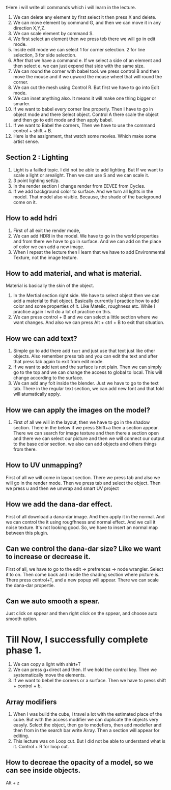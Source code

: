 tHere i will write all commands which i will learn in the lecture.

1. We can delete any element by first select it then press X and delete.
2. We can move element by command G, and then we can move it in any direction X,Y,Z.
3. We can scale element by command S.
4. We first select an element then we press teb there we will go in edit mode.
5. Inside edit mode we can select 1 for corner selection. 2 for line selection, 3 for side selection.
5. After that we have a command e. If we select a side of an element and then select e. we can just expend that side with the same size.
6. We can round the corner with babel tool. we press control B and then move the mouse and if we upword the mouse wheel that will round the corner.
7. We can cut the mesh using Control R. But first we have to go into Edit mode.
8. We can inset anything also. It means it will make one thing bigger or smarler.
9. If we want to babel every corner line properly. Then I have to go in object mode and there Select object. Control A there scale the object and then go to edit mode and then apply babel.
10. If we want to Babel the corners, Then we have to use the command control + shift + B.
11. Here is the assignment, that watch some movies. Which make some artist sense.

## Section 2 : Lighting

1. Light is a failled topic. I did not be able to add lighting. But If we want to scale a light or arealight. Then we can use S and we can scale it.
2. 3 point lighting setUp.
3. In the render section I change render from EEVEE from Cycles.
4. If we add background color to surface. And we turn all lights in the model. That model also visible. Because, the shade of the background come on it.

## How to add hdri

1. First of all exit the render mode,
2. We can add HDRI in the model. We have to go in the world properties and from there we have to go in surface. And we can add on the place of color we can add a new image.
3. When I repeat the lecture then I learn that we have to add Environmental Texture, not the image texture.

## How to add material, and what is material.

Material is basically the skin of the object.

1. In the Mertial section right side. We have to select object then we can add a material to that object. Basically currently I practice how to add color and some properties of it. Like Matelic, roughness etc. While I practice again I will do a lot of practice on this.
2. We can press control + B and we can select a little section where we want changes. And also we can press Alt + ctrl + B to exit that situation.

## How we can add text?
1. Simple go to add there add `text` and just use that text just like other objects. Also remember press tab and you can edit the text and after that press tab again to exit from edit mode.
2. If we want to add text and the surface is not plain. Then we can simply go to the top and we can change the access to global to local. This will change according to the surface.
3. We can add any folt inside the blender. Just we have to go to the text tab. There in the regular text section, we can add new font and that fold will atumatically apply.

## How we can apply the images on the model?

1. First of all we will in the layout, then we have to go in the shadow section. There in the below if we press Shift+a then a section appear. There we can search for image texture and then there a section open and there we can select our picture and then we will connect our output to the base color section. we also can add objects and others things from there.

## How to UV unmapping?

First of all we will come in layout section. There we press tab and also we will go in the render mode. Then we press tab and select the object. Then we press u and then we unwrap and smart UV project

## How we add the dana-dar effect.

First of all download a dana-dar image. And then apply it in the normal. And we can control the it using rougfhness and normal effect. And we call it noise texture. It's not looking good. So, we have to insert an normal map between this plugin. 

## Can we control the dana-dar size? Like we want to increase or decrease it.

First of all, we have to go to the edit -> prefrences -> node wrangler. Select it to on. Then come back and inside the shading section where picture is. There press control+T, and a new popup will appear. There we can scale the dana-dar propertie.

## Can we auto smooth a spear. 

Just click on sppear and then right click on the sppear, and choose auto smooth option.

# Till Now, I successfully complete phase 1.



1. We can copy a light with shirt+T 
2. We can press g+direct and then. If we hold the control key. Then we systematically move the elements.
3. If we want to bebel the corners or a surface. Then we have to press shift + control + b.

## Array modifiers

1. When I was build the cube, I travel a lot with the estimated place of the cube. But with the access modifier we can duplicate the objects very easyly. Select the object, then go to modefiers, then add modefier and then from in the search bar write Array. Then a section will appear for editing.
2. This lecture was on Loop cut. But I did not be able to understand what is it. Control + R for loop cut.

## How to decreae the opacity of a model, so we can see inside objects.

Alt + z

